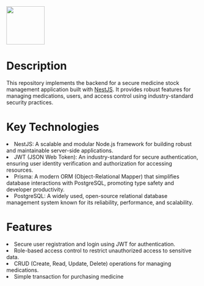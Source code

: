 <img src="https://nestjs.com/logo-small-gradient.76616405.svg" width="100"/>
<h1>Description</h1>

This repository implements the backend for a secure medicine stock management application built with <a href="https://nestjs.com/">NestJS</a>. It provides robust features for managing medications, users, and access control using industry-standard security practices.

<h1>Key Technologies</h1>
<li>NestJS: A scalable and modular Node.js framework for building robust and maintainable server-side applications.</li>
<li>JWT (JSON Web Token): An industry-standard for secure authentication, ensuring user identity verification and authorization for accessing resources.</li>
<li>Prisma: A modern ORM (Object-Relational Mapper) that simplifies database interactions with PostgreSQL, promoting type safety and developer productivity.</li>
<li>PostgreSQL: A widely used, open-source relational database management system known for its reliability, performance, and scalability.</li>

<h1>Features</h1>
<li>Secure user registration and login using JWT for authentication. </li>
<li>Role-based access control to restrict unauthorized access to sensitive data. </li>
<li>CRUD (Create, Read, Update, Delete) operations for managing medications. </li>
<li>Simple transaction for purchasing medicine </li>
